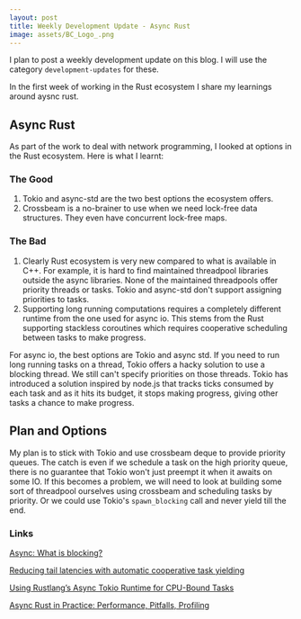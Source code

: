 ```yaml
---
layout: post
title: Weekly Development Update - Async Rust
image: assets/BC_Logo_.png
---
```


I plan to post a weekly development update on this blog. I will use
the category `development-updates` for these.

In the first week of working in the Rust ecosystem I share my
learnings around aysnc rust.

## Async Rust

As part of the work to deal with network programming, I looked at
options in the Rust ecosystem. Here is what I learnt:

### The Good

1. Tokio and async-std are the two best options the ecosystem offers.
2. Crossbeam is a no-brainer to use when we need lock-free
   data structures. They even have concurrent lock-free maps.

### The Bad

1. Clearly Rust ecosystem is very new compared to what is available in
   C++. For example, it is hard to find maintained threadpool
   libraries outside the async libraries. None of the maintained
   threadpools offer priority threads or tasks. Tokio and async-std
   don't support assigning priorities to tasks.
3. Supporting long running computations requires a completely
   different runtime from the one used for async io. This stems from
   the Rust supporting stackless coroutines which requires cooperative
   scheduling between tasks to make progress.

For async io, the best options are Tokio and async std. If you need to
run long running tasks on a thread, Tokio offers a hacky solution to
use a blocking thread. We still can't specify priorities on those
threads. Tokio has introduced a solution inspired by node.js that
tracks ticks consumed by each task and as it hits its budget, it stops
making progress, giving other tasks a chance to make progress.

## Plan and Options

My plan is to stick with Tokio and use crossbeam deque to provide
priority queues. The catch is even if we schedule a task on the high
priority queue, there is no guarantee that Tokio won't just preempt it
when it awaits on some IO. If this becomes a problem, we will need to
look at building some sort of threadpool ourselves using crossbeam and
scheduling tasks by priority. Or we could use Tokio's `spawn_blocking`
call and never yield till the end.

### Links

[Async: What is blocking?](https://ryhl.io/blog/async-what-is-blocking/#the-rayon-crate)

[Reducing tail latencies with automatic cooperative task yielding](https://tokio.rs/blog/2020-04-preemption)

[ Using Rustlang’s Async Tokio Runtime for CPU-Bound Tasks ](https://thenewstack.io/using-rustlangs-async-tokio-runtime-for-cpu-bound-tasks/)

[Async Rust in Practice: Performance, Pitfalls, Profiling](https://www.scylladb.com/2022/01/12/async-rust-in-practice-performance-pitfalls-profiling/)

